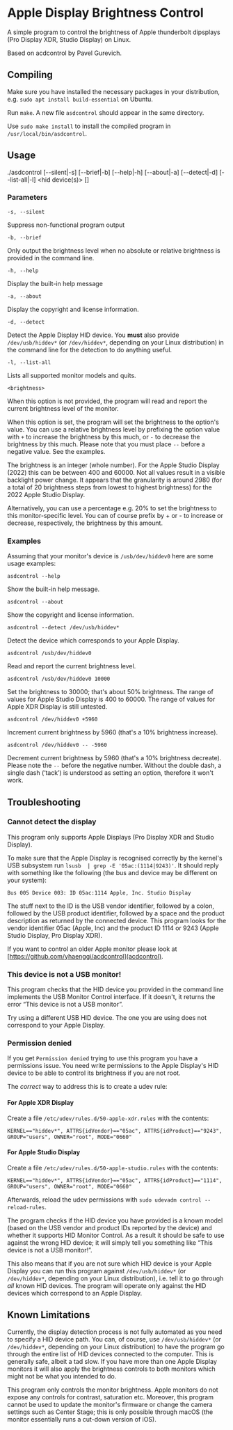 # Apple Display Brightness Control

A simple program to control the brightness of Apple thunderbolt dipsplays (Pro Display XDR, Studio Display) on Linux.

Based on acdcontrol by Pavel Gurevich.

## Compiling

Make sure you have installed the necessary packages in your distribution, e.g. `sudo apt install build-essential` on Ubuntu.

Run `make`. A new file `asdcontrol` should appear in the same directory.

Use `sudo make install` to install the compiled program in `/usr/local/bin/asdcontrol`.

## Usage

  ./asdcontrol [--silent|-s] [--brief|-b] [--help|-h] [--about|-a] [--detect|-d] [--list-all|-l] <hid device(s)> [<brightness>]

### Parameters

`-s, --silent`

Suppress non-functional program output

`-b, --brief`

Only output the brightness level when no absolute or relative brightness is provided in the command line.

`-h, --help`

Display the built-in help message

`-a, --about`

Display the copyright and license information.

`-d, --detect`

Detect the Apple Display HID device. You **must** also provide `/dev/usb/hiddev*` (or `/dev/hiddev*`, depending on your Linux distribution) in the command line for the detection to do anything useful.

`-l, --list-all`

Lists all supported monitor models and quits.

`<brightness>`

When this option is not provided, the program will read and report the current brightness level of the monitor.

When this option is set, the program will set the brightness to the option's value. You can use a relative brightness level by prefixing the option value with `+` to increase the brightness by this much, or `-` to decrease the brightness by this much. Please note that you must place `--` before a negative value. See the examples.

The brightness is an integer (whole number). For the Apple Studio Display (2022) this can be between 400 and 60000. Not all values result in a visible backlight power change. It appears that the granularity is around 2980 (for a total of 20 brightness steps from lowest to highest brightness) for the 2022 Apple Studio Display.

Alternatively, you can use a percentage e.g. 20% to set the brightness to this monitor-specific level. You can of course prefix by + or - to increase or decrease, respectively, the brightness by this amount.

### Examples

Assuming that your monitor's device is `/usb/dev/hiddev0` here are some usage examples:

`asdcontrol --help`

Show the built-in help message.

`asdcontrol --about`

Show the copyright and license information.

`asdcontrol --detect /dev/usb/hiddev*`

Detect the device which corresponds to your Apple Display.

`asdcontrol /usb/dev/hiddev0`

Read and report the current brightness level.

`asdcontrol /usb/dev/hiddev0 10000`

Set the brightness to 30000; that's about 50% brightness. The range of values for Apple Studio Display is 400 to 60000.
The range of values for Apple XDR Display is still untested.

`asdcontrol /dev/hiddev0 +5960`

Increment current brightness by 5960 (that's a 10% brightness increase).

`asdcontrol /dev/hiddev0 -- -5960`

Decrement current brightness by 5960 (that's a 10% brightness decreate). Please note the `--` before the negative number. Without the double dash, a single dash (‘tack’) is understood as setting an option, therefore it won't work.

## Troubleshooting

### Cannot detect the display

This program only supports Apple Displays (Pro Display XDR and Studio Display).

To make sure that the Apple Display is recognised correctly by the kernel's USB subsystem run `lsusb  | grep -E '05ac:(1114|9243)'`. It should reply with something like the following (the bus and device may be different on your system):

```
Bus 005 Device 003: ID 05ac:1114 Apple, Inc. Studio Display
```

The stuff next to the ID is the USB vendor identifier, followed by a colon, followed by the USB product identifier, followed by a space and the product description as returned by the connected device. This program looks for the vendor identifier 05ac (Apple, Inc) and the product ID 1114 or 9243 (Apple Studio Display, Pro Display XDR).

If you want to control an older Apple monitor please look at [https://github.com/yhaenggi/acdcontrol](acdcontrol).

### This device is not a USB monitor!

This program checks that the HID device you provided in the command line implements the USB Monitor Control interface. If it doesn't, it returns the error “This device is not a USB monitor”.

Try using a different USB HID device. The one you are using does not correspond to your Apple Display.

### Permission denied

If you get `Permission denied` trying to use this program you have a permissions issue. You need write permissions to the Apple Display's HID device to be able to control its brightness if you are not root.

The _correct_ way to address this is to create a udev rule:

#### For Apple XDR Display
Create a file `/etc/udev/rules.d/50-apple-xdr.rules` with the contents:
```
KERNEL=="hiddev*", ATTRS{idVendor}=="05ac", ATTRS{idProduct}=="9243", GROUP="users", OWNER="root", MODE="0660"
```

#### For Apple Studio Display
Create a file `/etc/udev/rules.d/50-apple-studio.rules` with the contents:
```
KERNEL=="hiddev*", ATTRS{idVendor}=="05ac", ATTRS{idProduct}=="1114", GROUP="users", OWNER="root", MODE="0660"
```

Afterwards, reload the udev permissions with `sudo udevadm control --reload-rules`.

The program checks if the HID device you have provided is a known model (based on the USB vendor and product IDs reported by the device) and whether it supports HID Monitor Control. As a result it should be safe to use against the wrong HID device; it will simply tell you something like “This device is not a USB monitor!”.

This also means that if you are not sure which HID device is your Apple Display you can run this program against `/dev/usb/hiddev*` (or `/dev/hiddev*`, depending on your Linux distribution), i.e. tell it to go through _all_ known HID devices. The program will operate only against the HID devices which correspond to an Apple Display.

## Known Limitations

Currently, the display detection process is not fully automated as you need to specify a HID device path. You can, of course, use `/dev/usb/hiddev*` (or `/dev/hiddev*`, depending on your Linux distribution) to have the program go through the entire list of HID devices connected to the computer. This is generally safe, albeit a tad slow. If you have more than one Apple Display monitors it will also apply the brightness controls to both monitors which might not be what you intended to do.

This program only controls the monitor brightness. Apple monitors do not expose any controls for contrast, saturation etc. Moreover, this program cannot be used to update the monitor's firmware or change the camera settings such as Center Stage; this is only possible through macOS (the monitor essentially runs a cut-down version of iOS).
